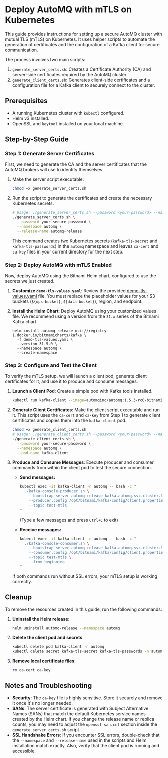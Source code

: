 # Deploy AutoMQ with mTLS on Kubernetes

This guide provides instructions for setting up a secure AutoMQ cluster with mutual TLS (mTLS) on Kubernetes. It uses helper scripts to automate the generation of certificates and the configuration of a Kafka client for secure communication.

The process involves two main scripts:
1.  `generate_server_certs.sh`: Creates a Certificate Authority (CA) and server-side certificates required by the AutoMQ cluster.
2.  `generate_client_certs.sh`: Generates client-side certificates and a configuration file for a Kafka client to securely connect to the cluster.

## Prerequisites

*   A running Kubernetes cluster with `kubectl` configured.
*   Helm v3 installed.
*   OpenSSL and `keytool` installed on your local machine.

## Step-by-Step Guide

### Step 1: Generate Server Certificates

First, we need to generate the CA and the server certificates that the AutoMQ brokers will use to identify themselves.

1.  Make the server script executable:
    ```bash
    chmod +x generate_server_certs.sh
    ```

2.  Run the script to generate the certificates and create the necessary Kubernetes secrets.
    ```bash
    # Usage: ./generate_server_certs.sh --password <your-password> --namespace <your-namespace> --release-name <helm-release-name>
    ./generate_server_certs.sh \
      --password your-secure-password \
      --namespace automq \
      --release-name automq-release
    ```
    This command creates two Kubernetes secrets (`kafka-tls-secret` and `kafka-tls-passwords`) in the `automq` namespace and leaves `ca-cert` and `ca-key` files in your current directory for the next step.

### Step 2: Deploy AutoMQ with mTLS Enabled

Now, deploy AutoMQ using the Bitnami Helm chart, configured to use the secrets we just created.

1.  **Customize `demo-tls-values.yaml`**:
    Review the provided [demo-tls-values.yaml](demo-tls-values.yaml) file. You must replace the placeholder values for your S3 buckets (`${ops-bucket}`, `${data-bucket}`), region, and endpoint.

2.  **Install the Helm Chart**:
    Deploy AutoMQ using your customized values file. We recommend using a version from the `31.x` series of the Bitnami Kafka chart.
    ```shell
    helm install automq-release oci://registry-1.docker.io/bitnamicharts/kafka \
      -f demo-tls-values.yaml \
      --version 31.5.0 \
      --namespace automq \
      --create-namespace
    ```

### Step 3: Configure and Test the Client

To verify the mTLS setup, we will launch a client pod, generate client certificates for it, and use it to produce and consume messages.

1.  **Launch a Client Pod**:
    Create a simple pod with Kafka tools installed.
    ```bash
    kubectl run kafka-client --image=automqinc/automq:1.5.3-rc0-bitnami -n automq --restart='Never' --command -- sleep infinity
    ```

2.  **Generate Client Certificates**:
    Make the client script executable and run it. This script uses the `ca-cert` and `ca-key` from Step 1 to generate client certificates and copies them into the `kafka-client` pod.
    ```bash
    chmod +x generate_client_certs.sh
    # Usage: ./generate_client_certs.sh --password <your-password> --namespace <your-namespace> --pod-name <client-pod-name>
    ./generate_client_certs.sh \
      --password your-secure-password \
      --namespace automq \
      --pod-name kafka-client
    ```

3.  **Produce and Consume Messages**:
    Execute producer and consumer commands from within the client pod to test the secure connection.

    *   **Send messages:**
        ```bash
        kubectl exec -it kafka-client -n automq -- bash -c "
          ./kafka-console-producer.sh \
            --bootstrap-server automq-release-kafka.automq.svc.cluster.local:9092 \
            --producer.config /opt/bitnami/kafka/config/client.properties \
            --topic test-mtls
        "
        ```
        (Type a few messages and press `Ctrl+C` to exit)

    *   **Receive messages:**
        ```bash
        kubectl exec -it kafka-client -n automq -- bash -c "
          ./kafka-console-consumer.sh \
            --bootstrap-server automq-release-kafka.automq.svc.cluster.local:9092 \
            --consumer.config /opt/bitnami/kafka/config/client.properties \
            --topic test-mtls \
            --from-beginning
        "
        ```
    If both commands run without SSL errors, your mTLS setup is working correctly.

## Cleanup

To remove the resources created in this guide, run the following commands:

1.  **Uninstall the Helm release**:
    ```bash
    helm uninstall automq-release --namespace automq
    ```
2.  **Delete the client pod and secrets**:
    ```bash
    kubectl delete pod kafka-client -n automq
    kubectl delete secret kafka-tls-secret kafka-tls-passwords -n automq
    ```
3.  **Remove local certificate files**:
    ```bash
    rm ca-cert ca-key
    ```

## Notes and Troubleshooting

*   **Security**: The `ca-key` file is highly sensitive. Store it securely and remove it once it's no longer needed.
*   **SANs**: The server certificate is generated with Subject Alternative Names (SANs) that match the default Kubernetes service names created by the Helm chart. If you change the release name or replica counts, you may need to adjust the `openssl-san.cnf` section inside the `generate_server_certs.sh` script.
*   **SSL Handshake Errors**: If you encounter SSL errors, double-check that the `--namespace` and `--release-name` used in the scripts and Helm installation match exactly. Also, verify that the client pod is running and accessible.
